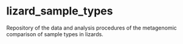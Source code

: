 # lizard_sample_types
Repository of the data and analysis procedures of the metagenomic comparison of sample types in lizards.
